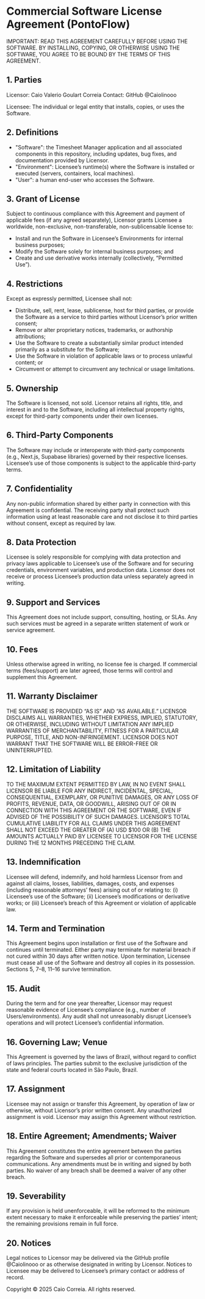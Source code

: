 # Commercial Software License Agreement (PontoFlow)

IMPORTANT: READ THIS AGREEMENT CAREFULLY BEFORE USING THE SOFTWARE. BY INSTALLING, COPYING, OR OTHERWISE USING THE SOFTWARE, YOU AGREE TO BE BOUND BY THE TERMS OF THIS AGREEMENT.

## 1. Parties

Licensor: Caio Valerio Goulart Correia
Contact: GitHub @Caiolinooo

Licensee: The individual or legal entity that installs, copies, or uses the Software.

## 2. Definitions

- "Software": the Timesheet Manager application and all associated components in this repository, including updates, bug fixes, and documentation provided by Licensor.
- "Environment": Licensee’s runtime(s) where the Software is installed or executed (servers, containers, local machines).
- "User": a human end-user who accesses the Software.

## 3. Grant of License

Subject to continuous compliance with this Agreement and payment of applicable fees (if any agreed separately), Licensor grants Licensee a worldwide, non-exclusive, non-transferable, non-sublicensable license to:

- Install and run the Software in Licensee’s Environments for internal business purposes;
- Modify the Software solely for internal business purposes; and
- Create and use derivative works internally (collectively, “Permitted Use”).

## 4. Restrictions

Except as expressly permitted, Licensee shall not:

- Distribute, sell, rent, lease, sublicense, host for third parties, or provide the Software as a service to third parties without Licensor’s prior written consent;
- Remove or alter proprietary notices, trademarks, or authorship attributions;
- Use the Software to create a substantially similar product intended primarily as a substitute for the Software;
- Use the Software in violation of applicable laws or to process unlawful content; or
- Circumvent or attempt to circumvent any technical or usage limitations.

## 5. Ownership

The Software is licensed, not sold. Licensor retains all rights, title, and interest in and to the Software, including all intellectual property rights, except for third-party components under their own licenses.

## 6. Third-Party Components

The Software may include or interoperate with third-party components (e.g., Next.js, Supabase libraries) governed by their respective licenses. Licensee’s use of those components is subject to the applicable third-party terms.

## 7. Confidentiality

Any non-public information shared by either party in connection with this Agreement is confidential. The receiving party shall protect such information using at least reasonable care and not disclose it to third parties without consent, except as required by law.

## 8. Data Protection

Licensee is solely responsible for complying with data protection and privacy laws applicable to Licensee’s use of the Software and for securing credentials, environment variables, and production data. Licensor does not receive or process Licensee’s production data unless separately agreed in writing.

## 9. Support and Services

This Agreement does not include support, consulting, hosting, or SLAs. Any such services must be agreed in a separate written statement of work or service agreement.

## 10. Fees

Unless otherwise agreed in writing, no license fee is charged. If commercial terms (fees/support) are later agreed, those terms will control and supplement this Agreement.

## 11. Warranty Disclaimer

THE SOFTWARE IS PROVIDED “AS IS” AND “AS AVAILABLE.” LICENSOR DISCLAIMS ALL WARRANTIES, WHETHER EXPRESS, IMPLIED, STATUTORY, OR OTHERWISE, INCLUDING WITHOUT LIMITATION ANY IMPLIED WARRANTIES OF MERCHANTABILITY, FITNESS FOR A PARTICULAR PURPOSE, TITLE, AND NON-INFRINGEMENT. LICENSOR DOES NOT WARRANT THAT THE SOFTWARE WILL BE ERROR-FREE OR UNINTERRUPTED.

## 12. Limitation of Liability

TO THE MAXIMUM EXTENT PERMITTED BY LAW, IN NO EVENT SHALL LICENSOR BE LIABLE FOR ANY INDIRECT, INCIDENTAL, SPECIAL, CONSEQUENTIAL, EXEMPLARY, OR PUNITIVE DAMAGES, OR ANY LOSS OF PROFITS, REVENUE, DATA, OR GOODWILL, ARISING OUT OF OR IN CONNECTION WITH THIS AGREEMENT OR THE SOFTWARE, EVEN IF ADVISED OF THE POSSIBILITY OF SUCH DAMAGES. LICENSOR’S TOTAL CUMULATIVE LIABILITY FOR ALL CLAIMS UNDER THIS AGREEMENT SHALL NOT EXCEED THE GREATER OF (A) USD $100 OR (B) THE AMOUNTS ACTUALLY PAID BY LICENSEE TO LICENSOR FOR THE LICENSE DURING THE 12 MONTHS PRECEDING THE CLAIM.

## 13. Indemnification

Licensee will defend, indemnify, and hold harmless Licensor from and against all claims, losses, liabilities, damages, costs, and expenses (including reasonable attorneys’ fees) arising out of or relating to: (i) Licensee’s use of the Software; (ii) Licensee’s modifications or derivative works; or (iii) Licensee’s breach of this Agreement or violation of applicable law.

## 14. Term and Termination

This Agreement begins upon installation or first use of the Software and continues until terminated. Either party may terminate for material breach if not cured within 30 days after written notice. Upon termination, Licensee must cease all use of the Software and destroy all copies in its possession. Sections 5, 7–8, 11–16 survive termination.

## 15. Audit

During the term and for one year thereafter, Licensor may request reasonable evidence of Licensee’s compliance (e.g., number of Users/environments). Any audit shall not unreasonably disrupt Licensee’s operations and will protect Licensee’s confidential information.

## 16. Governing Law; Venue

This Agreement is governed by the laws of Brazil, without regard to conflict of laws principles. The parties submit to the exclusive jurisdiction of the state and federal courts located in São Paulo, Brazil.

## 17. Assignment

Licensee may not assign or transfer this Agreement, by operation of law or otherwise, without Licensor’s prior written consent. Any unauthorized assignment is void. Licensor may assign this Agreement without restriction.

## 18. Entire Agreement; Amendments; Waiver

This Agreement constitutes the entire agreement between the parties regarding the Software and supersedes all prior or contemporaneous communications. Any amendments must be in writing and signed by both parties. No waiver of any breach shall be deemed a waiver of any other breach.

## 19. Severability

If any provision is held unenforceable, it will be reformed to the minimum extent necessary to make it enforceable while preserving the parties’ intent; the remaining provisions remain in full force.

## 20. Notices

Legal notices to Licensor may be delivered via the GitHub profile @Caiolinooo or as otherwise designated in writing by Licensor. Notices to Licensee may be delivered to Licensee’s primary contact or address of record.

Copyright © 2025 Caio Correia. All rights reserved.

